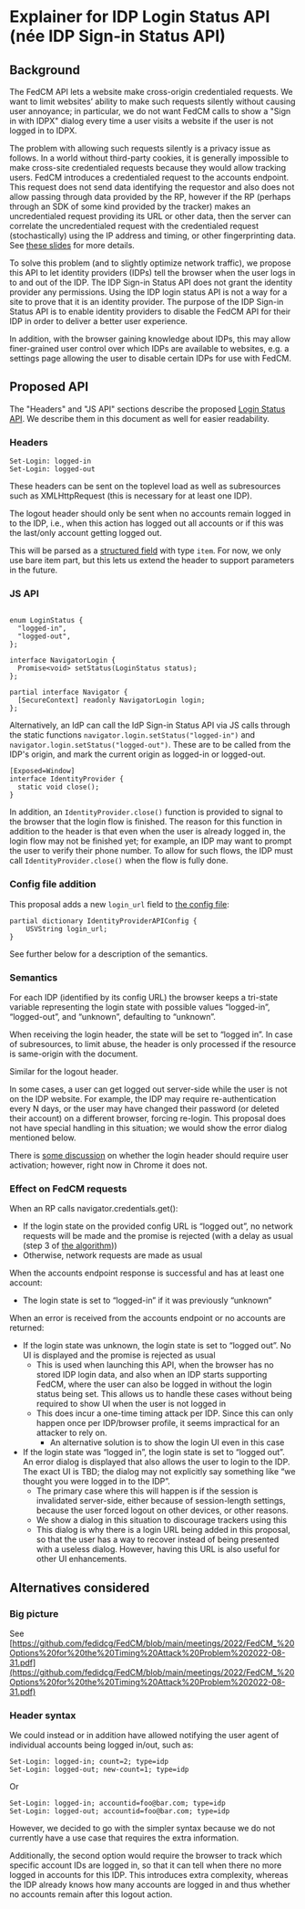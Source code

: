# Explainer for IDP Login Status API (née IDP Sign-in Status API)

## Background

The FedCM API lets a website make cross-origin credentialed requests. We want
to limit websites’ ability to make such requests silently without causing user
annoyance; in particular, we do not want FedCM calls to show a "Sign in with
IDPX" dialog every time a user visits a website if the user is not logged in to
IDPX.

The problem with allowing such requests silently is a privacy issue as follows.
In a world without third-party cookies, it is generally impossible to make
cross-site credentialed requests because they would allow tracking users. FedCM
introduces a credentialed request to the accounts endpoint. This request does
not send data identifying the requestor and also does not allow passing through
data provided by the RP, however if the RP (perhaps through an SDK of some kind
provided by the tracker) makes an uncredentialed request providing its URL or
other data, then the server can correlate the uncredentialed request with the
credentialed request (stochastically) using the IP address and timing, or other
fingerprinting data. See [these
slides](https://github.com/fedidcg/FedCM/blob/main/meetings/2022/FedCM_%20Options%20for%20the%20Timing%20Attack%20Problem%202022-08-31.pdf)
for more details. 

To solve this problem (and to slightly optimize network traffic), we propose
this API to let identity providers (IDPs) tell the browser when the user logs
in to and out of the IDP. The IDP Sign-in Status API does not grant the
identity provider any permissions. Using the IDP login status API is not a
way for a site to prove that it is an identity provider. The purpose of the
IDP Sign-in Status API is to enable identity providers to disable the FedCM API
for their IDP in order to deliver a better user experience.

In addition, with the browser gaining knowledge about IDPs, this may allow
finer-grained user control over which IDPs are available to websites, e.g. a
settings page allowing the user to disable certain IDPs for use with FedCM.


## Proposed API

The "Headers" and "JS API" sections describe the proposed
[Login Status API](https://github.com/fedidcg/login-status). We describe them
in this document as well for easier readability.

### Headers

```http
Set-Login: logged-in
Set-Login: logged-out
```

These headers can be sent on the toplevel load as well as subresources such as
XMLHttpRequest (this is necessary for at least one IDP).

The logout header should only be sent when no accounts remain logged in
to the IDP, i.e., when this action has logged out all accounts or if this
was the last/only account getting logged out.

This will be parsed as a [structured field](https://fetch.spec.whatwg.org/#concept-header-list-get-structured-header)
with type `item`. For now, we only use bare item part, but this lets us extend
the header to support parameters in the future.

### JS API

```idl

enum LoginStatus {
  "logged-in",
  "logged-out",
};

interface NavigatorLogin {
  Promise<void> setStatus(LoginStatus status);
};

partial interface Navigator {
  [SecureContext] readonly NavigatorLogin login;
};
```

Alternatively, an IdP can call the IdP Sign-in Status API via JS calls through
the static functions `navigator.login.setStatus("logged-in")` and
`navigator.login.setStatus("logged-out")`. These are to be called from the IDP's
origin, and mark the current origin as logged-in or logged-out.

```idl
[Exposed=Window]
interface IdentityProvider {
  static void close();
}
```

In addition, an `IdentityProvider.close()` function is provided to signal to the browser that the
login flow is finished. The reason for this function in addition to the header
is that even when the user is already logged in, the login flow may not be
finished yet; for example, an IDP may want to prompt the user to verify their
phone number. To allow for such flows, the IDP must call
`IdentityProvider.close()` when the flow is fully done.

### Config file addition

This proposal adds a new `login_url` field to [the config file](https://fedidcg.github.io/FedCM/#dictdef-identityproviderapiconfig):


```
partial dictionary IdentityProviderAPIConfig {
	USVString login_url;
}
```

See further below for a description of the semantics.


### Semantics

For each IDP (identified by its config URL) the browser keeps a tri-state
variable representing the login state with possible values “logged-in”,
“logged-out”, and “unknown”, defaulting to “unknown”.

When receiving the login header, the state will be set to “logged in”. In
case of subresources, to limit abuse, the header is only processed if the
resource is same-origin with the document.

Similar for the logout header.

In some cases, a user can get logged out server-side while the user is not on
the IDP website. For example, the IDP may require re-authentication every N
days, or the user may have changed their password (or deleted their account) on
a different browser, forcing re-login. This proposal does not have special
handling in this situation; we would show the error dialog mentioned below.

There is [some discussion](https://crbug.com/1381505) on whether the login header should require user activation; however, right now in Chrome it does not.


### Effect on FedCM requests

When an RP calls navigator.credentials.get():

* If the login state on the provided config URL is “logged out”, no
network requests will be made and the promise is rejected (with a delay
as usual (step 3 of
[the algorithm](https://fedidcg.github.io/FedCM/#dom-identitycredential-discoverfromexternalsource-slot)))
* Otherwise, network requests are made as usual

When the accounts endpoint response is successful and has at least one account:

* The login state is set to “logged-in” if it was previously “unknown”


When an error is received from the accounts endpoint or no accounts are returned:

* If the login state was unknown, the login state is set to “logged out”. No UI is displayed and the promise is rejected as usual
    * This is used when launching this API, when the browser has no stored IDP login data, and also when an IDP starts supporting FedCM, where the user can also be logged in without the login status being set. This allows us to handle these cases without being required to show UI when the user is not logged in
    * This does incur a one-time timing attack per IDP. Since this can only happen once per IDP/browser profile, it seems impractical for an attacker to rely on.
        * An alternative solution is to show the login UI even in this case
* If the login state was “logged in”, the login state is set to “logged out”. An error dialog is displayed that also allows the user to login to the IDP. The exact UI is TBD; the dialog may not explicitly say something like “we thought you were logged in to the IDP”.
    * The primary case where this will happen is if the session is invalidated server-side, either because of session-length settings, because the user forced logout on other devices, or other reasons.
    * We show a dialog in this situation to discourage trackers using this
    * This dialog is why there is a login URL being added in this proposal, so that the user has a way to recover instead of being presented with a useless dialog. However, having this URL is also useful for other UI enhancements.


## Alternatives considered

### Big picture

See [https://github.com/fedidcg/FedCM/blob/main/meetings/2022/FedCM_%20Options%20for%20the%20Timing%20Attack%20Problem%202022-08-31.pdf](https://github.com/fedidcg/FedCM/blob/main/meetings/2022/FedCM_%20Options%20for%20the%20Timing%20Attack%20Problem%202022-08-31.pdf) 

### Header syntax

We could instead or in addition have allowed notifying the user agent of
individual accounts being logged in/out, such as:

```
Set-Login: logged-in; count=2; type=idp
Set-Login: logged-out; new-count=1; type=idp
```

Or

```
Set-Login: logged-in; accountid=foo@bar.com; type=idp
Set-Login: logged-out; accountid=foo@bar.com; type=idp
```

However, we decided to go with the simpler syntax because we do not currently
have a use case that requires the extra information.

Additionally, the second option would require the browser to track which
specific account IDs are logged in, so that it can tell when there no
more logged in accounts for this IDP. This introduces extra complexity,
whereas the IDP already knows how many accounts are logged in and thus
whether no accounts remain after this logout action.
